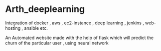 # Arth_deeplearning
Integration of docker , aws , ec2-instance , deep learning , jenkins , web-hosting , ansible etc.


An Automated website made with the help of flask which will predict the churn of the particular user , using neural network
